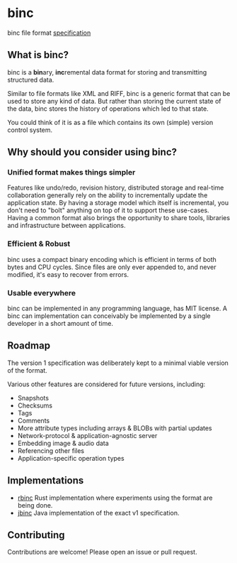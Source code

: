 # binc

binc file format [specification](SPECIFICATION.md)

## What is binc?

binc is a **bin**ary, **inc**remental data format for storing and transmitting structured data.

Similar to file formats like XML and RIFF, binc is a generic format that can be used to store any kind of data. 
But rather than storing the current state of the data, binc stores the history of operations which led to that state.

You could think of it is as a file which contains its own (simple) version control system.

## Why should you consider using binc? 

### Unified format makes things simpler

Features like undo/redo, revision history, distributed storage and real-time collaboration generally rely on the ability to incrementally update the application state. 
By having a storage model which itself is incremental, you don't need to "bolt" anything on top of it to support these use-cases.
Having a common format also brings the opportunity to share tools, libraries and infrastructure between applications.

### Efficient & Robust

binc uses a compact binary encoding which is efficient in terms of both bytes and CPU cycles. Since files are only ever appended to, and never modified, it's easy to recover from errors.

### Usable everywhere

binc can be implemented in any programming language, has MIT license. A binc can implementation can conceivably be implemented by a single developer in a short amount of time.

## Roadmap

The version 1 specification was deliberately kept to a minimal viable version of the format.

Various other features are considered for future versions, including:

* Snapshots
* Checksums
* Tags
* Comments
* More attribute types including arrays & BLOBs with partial updates
* Network-protocol & application-agnostic server
* Embedding image & audio data
* Referencing other files
* Application-specific operation types

## Implementations

* [rbinc](https://github.com/kurasu/rbinc) Rust implementation where experiments using the format are being done. 
* [jbinc](https://github.com/kurasu/jbinc) Java implementation of the exact v1 specification.
  
## Contributing

Contributions are welcome! Please open an issue or pull request.
